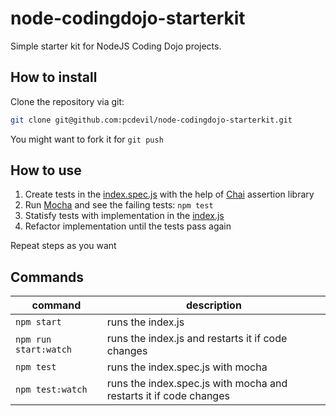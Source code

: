 # node-codingdojo-starterkit
Simple starter kit for NodeJS Coding Dojo projects.

## How to install

Clone the repository via git:
```bash
git clone git@github.com:pcdevil/node-codingdojo-starterkit.git
```

You might want to fork it for `git push`

## How to use

1. Create tests in the [index.spec.js] with the help of [Chai] assertion library
2. Run [Mocha] and see the failing tests: `npm test`
3. Statisfy tests with implementation in the [index.js]
4. Refactor implementation until the tests pass again

Repeat steps as you want

## Commands

| command | description |
|---|---|
| `npm start` | runs the index.js |
| `npm run start:watch` | runs the index.js and restarts it if code changes |
| `npm test` | runs the index.spec.js with mocha |
| `npm test:watch` | runs the index.spec.js with mocha and restarts it if code changes |



[index.js]: index.js
[index.spec.js]: index.spec.js
[Chai]: http://chaijs.com/
[Mocha]: https://mochajs.org/
